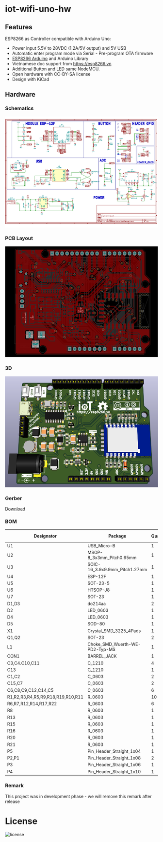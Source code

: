 # iot-wifi-uno-hw

## Features

ESP8266 as Controller compatible with Arduino Uno:  
- Power input 5.5V to 28VDC (1.2A/5V output) and 5V USB
- Automatic enter program mode via Serial - Pre-program OTA firmware
- [ESP8266 Arduino](https://github.com/esp8266/Arduino) and Arduino Library
- Vietnamese doc support from https://esp8266.vn
- Additional Button and LED same NodeMCU.
- Open hardware with CC-BY-SA license
- Design with KiCad

## Hardware

### Schematics

[![IoT WiFi UNO Schematic](assets/Iot-wifi-uno-hw-sch.png)](assets/Iot-wifi-uno-hw-sch.svg)

### PCB Layout

[![IoT WiFi UNO PCB](assets/Iot-wifi-uno-hw-pcb.png)](assets/Iot-wifi-uno-hw-pcb.svg)

### 3D

[![IoT WiFi UNO 3D](assets/Iot-wifi-uno-hw-3d.png)](assets/Iot-wifi-uno-hw-3d.stl)

### Gerber

[Download](./assets/gerber.zip)

### BOM 

| Designator                        | Package                        | Quantity | Designation  | Supplier and ref |
|-----------------------------------|--------------------------------|----------|--------------|------------------|
| U1                                | USB_Micro-B                    | 1        | usb_mini_b   |                  |
| U2                                | MSOP-8_3x3mm_Pitch0.65mm       | 1        | MCP16311-MNY |                  |
| U3                                | SOIC-16_3.9x9.9mm_Pitch1.27mm  | 1        | CH340G       |                  |
| U4                                | ESP-12F                        | 1        | ESP-12E      |                  |
| U5                                | SOT-23-5                       | 1        | MCP6001R     |                  |
| U6                                | HTSOP-J8                       | 1        | BD00GA5WEFJ  |                  |
| U7                                | SOT-23                         | 1        | IRLM6402     |                  |
| D1,D3                             | do214aa                        | 2        | SS24         |                  |
| D2                                | LED_0603                       | 1        | LED_Blue     |                  |
| D4                                | LED_0603                       | 1        | L_PWR_VANG   |                  |
| D5                                | SOD-80                         | 1        | ZENER_3.3V   |                  |
| X1                                | Crystal_SMD_3225_4Pads         | 1        | 12MHz        |                  |
| Q1,Q2                             | SOT-23                         | 2        | MMBT8050LT1G |                  |
| L1                                | Choke_SMD_Wuerth-WE-PD2-Typ-MS | 1        | 22uH         |                  |
| CON1                              | BARREL_JACK                    | 1        | BARREL_JACK  |                  |
| C3,C4.C10,C11                     | C_1210                         | 4        | 10uF/50V     |                  |
| C13                               | C_1210                         | 1        | 1uF/25V      |                  |
| C1,C2                             | C_0603                         | 2        | 22pF         |                  |
| C15,C7                            | C_0603                         | 2        | 1uF/25V      |                  |
| C6,C8,C9,C12,C14,C5               | C_0603                         | 6        | 100nF        |                  |
| R1,R2,R3,R4,R5,R9,R18,R19,R10,R11 | R_0603                         | 10       | 10k          |                  |
| R6,R7,R12,R14,R17,R22             | R_0603                         | 6        | 470R         |                  |
| R8                                | R_0603                         | 1        | 52.5K        |                  |
| R13                               | R_0603                         | 1        | 0R           |                  |
| R15                               | R_0603                         | 1        | 220k/1%      |                  |
| R16                               | R_0603                         | 1        | 100k/1%      |                  |
| R20                               | R_0603                         | 1        | 3K/1%        |                  |
| R21                               | R_0603                         | 1        | 1K/1%        |                  |
| P5                                | Pin_Header_Straight_1x04       | 1        | CONN_01X04   |                  |
| P2,P1                             | Pin_Header_Straight_1x08       | 2        | CONN_01X08   |                  |
| P3                                | Pin_Header_Straight_1x06       | 1        | CONN_01X06   |                  |
| P4                                | Pin_Header_Straight_1x10       | 1        | CONN_01X10   |                  |

### Remark

This project was in development phase - we will remove this remark after release

# License

![license](http://mirrors.creativecommons.org/presskit/buttons/88x31/png/by-sa.png)